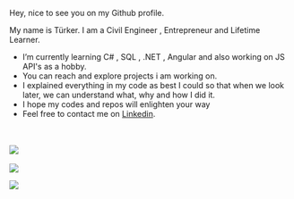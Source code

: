 
Hey, nice to see you on my Github profile.

My name is Türker. I am a Civil Engineer , Entrepreneur and Lifetime Learner.
- I’m currently learning C# , SQL , .NET , Angular and also working on JS API's as a hobby.
- You can reach and explore projects i am working on.
- I explained everything in my code as best I could so that when we look later, we can understand what, why and how I did it.
- I hope my codes and repos will enlighten your way
- Feel free to contact me on  [Linkedin](www.linkedin.com/in/turkerkaraoglu553).


<br></br>
![](https://komarev.com/ghpvc/?username=Trkrkrl&style=flat&label=Visits)
<br></br>
![](https://github-readme-stats.vercel.app/api/top-langs/?username=Trkrkrl)

<img src="https://github-readme-stats.vercel.app/api?username=Trkrkrl" />


	
<!--
**Trkrkrl/Trkrkrl** is a ✨ _special_ ✨ repository because its `README.md` (this file) appears on your GitHub profile.

Here are some ideas to get you started:

- 🔭 I’m currently working on ...
- 🌱 I’m currently learning C# , .NET , SQL , Angular
- 👯 I’m looking to collaborate on ...
- 🤔 I’m looking for help with ...
- 💬 Ask me about ...
- 📫 How to reach me:
- 
- 😄 Pronouns: ...
- ⚡ Fun fact: ...
-->
